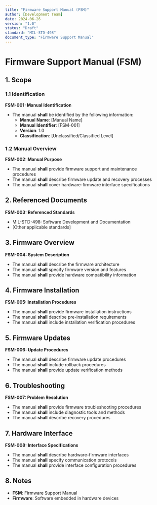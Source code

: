 ```yaml
---
title: "Firmware Support Manual (FSM)"
author: [Development Team]
date: 2024-06-26
version: "1.0"
status: "Draft"
standard: "MIL-STD-498"
document_type: "Firmware Support Manual"
---
```


# Firmware Support Manual (FSM)

## 1. Scope

### 1.1 Identification

**FSM-001: Manual Identification**
- The manual **shall** be identified by the following information:
  - **Manual Name**: [Manual Name]
  - **Manual Identifier**: [FSM-001]
  - **Version**: 1.0
  - **Classification**: [Unclassified/Classified Level]

### 1.2 Manual Overview

**FSM-002: Manual Purpose**
- The manual **shall** provide firmware support and maintenance procedures
- The manual **shall** describe firmware update and recovery processes
- The manual **shall** cover hardware-firmware interface specifications

## 2. Referenced Documents

**FSM-003: Referenced Standards**
- MIL-STD-498: Software Development and Documentation
- [Other applicable standards]

## 3. Firmware Overview

**FSM-004: System Description**
- The manual **shall** describe the firmware architecture
- The manual **shall** specify firmware version and features
- The manual **shall** provide hardware compatibility information

## 4. Firmware Installation

**FSM-005: Installation Procedures**
- The manual **shall** provide firmware installation instructions
- The manual **shall** describe pre-installation requirements
- The manual **shall** include installation verification procedures

## 5. Firmware Updates

**FSM-006: Update Procedures**
- The manual **shall** describe firmware update procedures
- The manual **shall** include rollback procedures
- The manual **shall** provide update verification methods

## 6. Troubleshooting

**FSM-007: Problem Resolution**
- The manual **shall** provide firmware troubleshooting procedures
- The manual **shall** include diagnostic tools and methods
- The manual **shall** describe recovery procedures

## 7. Hardware Interface

**FSM-008: Interface Specifications**
- The manual **shall** describe hardware-firmware interfaces
- The manual **shall** specify communication protocols
- The manual **shall** provide interface configuration procedures

## 8. Notes

- **FSM**: Firmware Support Manual
- **Firmware**: Software embedded in hardware devices

